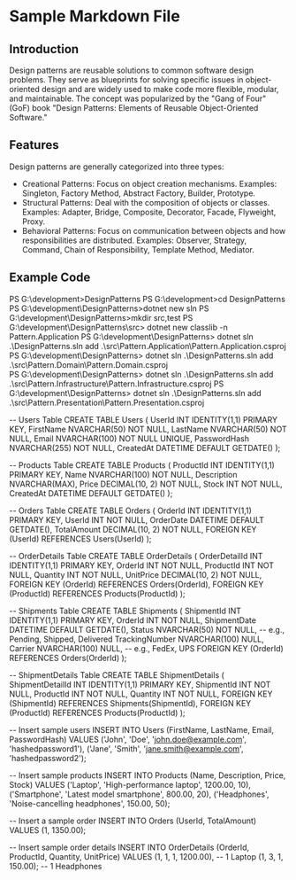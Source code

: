 # Sample Markdown File

## Introduction
Design patterns are reusable solutions to common software design problems. They serve as blueprints for solving specific issues in object-oriented design and are widely used to make code more flexible, modular, and maintainable. The concept was popularized by the "Gang of Four" (GoF) book "Design Patterns: Elements of Reusable Object-Oriented Software."

## Features
Design patterns are generally categorized into three types:

- Creational Patterns: Focus on object creation mechanisms.
    Examples: Singleton, Factory Method, Abstract Factory, Builder, Prototype.
- Structural Patterns: Deal with the composition of objects or classes.
    Examples: Adapter, Bridge, Composite, Decorator, Facade, Flyweight, Proxy.
- Behavioral Patterns: Focus on communication between objects and how responsibilities are distributed.
    Examples: Observer, Strategy, Command, Chain of Responsibility, Template Method, Mediator.

## Example Code
PS G:\development>DesignPatterns
PS G:\development>cd DesignPatterns
PS G:\development\DesignPatterns>dotnet new sln
PS G:\development\DesignPatterns>mkdir src,test
PS G:\development\DesignPatterns\src> dotnet new classlib -n Pattern.Application
PS G:\development\DesignPatterns> dotnet sln .\DesignPatterns.sln add .\src\Pattern.Application\Pattern.Application.csproj
PS G:\development\DesignPatterns> dotnet sln .\DesignPatterns.sln add .\src\Pattern.Domain\Pattern.Domain.csproj          
PS G:\development\DesignPatterns> dotnet sln .\DesignPatterns.sln add .\src\Pattern.Infrastructure\Pattern.Infrastructure.csproj
PS G:\development\DesignPatterns> dotnet sln .\DesignPatterns.sln add .\src\Pattern.Presentation\Pattern.Presentation.csproj


-- Users Table
CREATE TABLE Users (
    UserId INT IDENTITY(1,1) PRIMARY KEY,
    FirstName NVARCHAR(50) NOT NULL,
    LastName NVARCHAR(50) NOT NULL,
    Email NVARCHAR(100) NOT NULL UNIQUE,
    PasswordHash NVARCHAR(255) NOT NULL,
    CreatedAt DATETIME DEFAULT GETDATE()
);

-- Products Table
CREATE TABLE Products (
    ProductId INT IDENTITY(1,1) PRIMARY KEY,
    Name NVARCHAR(100) NOT NULL,
    Description NVARCHAR(MAX),
    Price DECIMAL(10, 2) NOT NULL,
    Stock INT NOT NULL,
    CreatedAt DATETIME DEFAULT GETDATE()
);

-- Orders Table
CREATE TABLE Orders (
    OrderId INT IDENTITY(1,1) PRIMARY KEY,
    UserId INT NOT NULL,
    OrderDate DATETIME DEFAULT GETDATE(),
    TotalAmount DECIMAL(10, 2) NOT NULL,
    FOREIGN KEY (UserId) REFERENCES Users(UserId)
);

-- OrderDetails Table
CREATE TABLE OrderDetails (
    OrderDetailId INT IDENTITY(1,1) PRIMARY KEY,
    OrderId INT NOT NULL,
    ProductId INT NOT NULL,
    Quantity INT NOT NULL,
    UnitPrice DECIMAL(10, 2) NOT NULL,
    FOREIGN KEY (OrderId) REFERENCES Orders(OrderId),
    FOREIGN KEY (ProductId) REFERENCES Products(ProductId)
);

-- Shipments Table
CREATE TABLE Shipments (
    ShipmentId INT IDENTITY(1,1) PRIMARY KEY,
    OrderId INT NOT NULL,
    ShipmentDate DATETIME DEFAULT GETDATE(),
    Status NVARCHAR(50) NOT NULL, -- e.g., Pending, Shipped, Delivered
    TrackingNumber NVARCHAR(100) NULL,
    Carrier NVARCHAR(100) NULL, -- e.g., FedEx, UPS
    FOREIGN KEY (OrderId) REFERENCES Orders(OrderId)
);

-- ShipmentDetails Table
CREATE TABLE ShipmentDetails (
    ShipmentDetailId INT IDENTITY(1,1) PRIMARY KEY,
    ShipmentId INT NOT NULL,
    ProductId INT NOT NULL,
    Quantity INT NOT NULL,
    FOREIGN KEY (ShipmentId) REFERENCES Shipments(ShipmentId),
    FOREIGN KEY (ProductId) REFERENCES Products(ProductId)
);

-- Insert sample users
INSERT INTO Users (FirstName, LastName, Email, PasswordHash)
VALUES 
('John', 'Doe', 'john.doe@example.com', 'hashedpassword1'),
('Jane', 'Smith', 'jane.smith@example.com', 'hashedpassword2');

-- Insert sample products
INSERT INTO Products (Name, Description, Price, Stock)
VALUES 
('Laptop', 'High-performance laptop', 1200.00, 10),
('Smartphone', 'Latest model smartphone', 800.00, 20),
('Headphones', 'Noise-cancelling headphones', 150.00, 50);

-- Insert a sample order
INSERT INTO Orders (UserId, TotalAmount)
VALUES (1, 1350.00);

-- Insert sample order details
INSERT INTO OrderDetails (OrderId, ProductId, Quantity, UnitPrice)
VALUES 
(1, 1, 1, 1200.00), -- 1 Laptop
(1, 3, 1, 150.00);  -- 1 Headphones